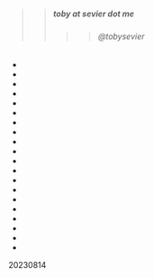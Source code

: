 


>> ##### toby at sevier dot me
>>>> ###### @tobysevier

-
-
-
-
-

-
-
-
-
-

-
-
-
-
-

-
-
-
-
-

20230814